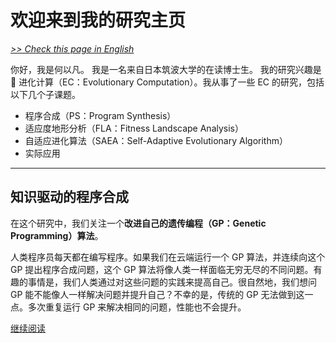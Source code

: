 # 欢迎来到我的研究主页

[*>> Check this page in English*](/)

你好，我是何以凡。 我是一名来自日本筑波大学的在读博士生。 我的研究兴趣是 🧬 进化计算（EC：Evolutionary Computation）。我从事了一些 EC 的研究，包括以下几个子课题。

- 程序合成（PS：Program Synthesis）
- 适应度地形分析（FLA：Fitness Landscape Analysis）
- 自适应进化算法（SAEA：Self-Adaptive Evolutionary Algorithm）
- 实际应用

---

## 知识驱动的程序合成

在这个研究中，我们关注一个**改进自己的遗传编程（GP：Genetic Programming）算法**。

人类程序员每天都在编写程序。如果我们在云端运行一个 GP 算法，并连续向这个 GP 提出程序合成问题，这个 GP 算法将像人类一样面临无穷无尽的不同问题。有趣的事情是，我们人类通过对这些问题的实践来提高自己。很自然地，我们想问 GP 能不能像人一样解决问题并提升自己？不幸的是，传统的 GP 无法做到这一点。多次重复运行 GP 来解决相同的问题，性能也不会提升。

[继续阅读](/cn/research/kdps/)
